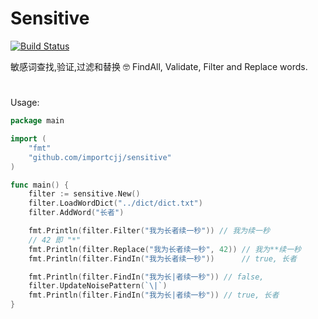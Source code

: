 # Sensitive
[![Build Status](https://travis-ci.org/importcjj/sensitive.svg?branch=master)](https://travis-ci.org/importcjj/sensitive)


敏感词查找,验证,过滤和替换 🤓 FindAll, Validate, Filter and Replace words. 

#


Usage:

```go
package main

import (
	"fmt"
	"github.com/importcjj/sensitive"
)

func main() {
	filter := sensitive.New()
	filter.LoadWordDict("../dict/dict.txt")
	filter.AddWord("长者")

	fmt.Println(filter.Filter("我为长者续一秒")) // 我为续一秒
	// 42 即 "*"
	fmt.Println(filter.Replace("我为长者续一秒", 42)) // 我为**续一秒
	fmt.Println(filter.FindIn("我为长者续一秒"))      // true, 长者

	fmt.Println(filter.FindIn("我为长|者续一秒")) // false,
	filter.UpdateNoisePattern(`\|`)
	fmt.Println(filter.FindIn("我为长|者续一秒")) // true, 长者
}
```
